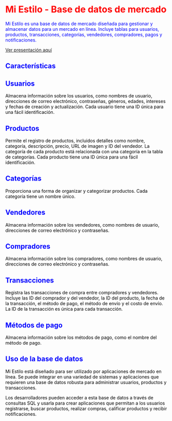 
<h1 style="color: red;">Mi Estilo - Base de datos de mercado</h1>

<p style="color: blue;">Mi Estilo es una base de datos de mercado diseñada para gestionar y almacenar datos para un mercado en línea. Incluye tablas para usuarios, productos, transacciones, categorías, vendedores, compradores, pagos y notificaciones.</p>

<a href="https://docs.google.com/presentation/d/1A4w6zJDALP99Ns_Tt5ajXQma2bR66hzBL00mq4Hyw_s/edit#slide=id.p" target="_blank" rel="noopener">Ver presentación aquí</a>

<h2 style="color: blue;">Características</h2>

<h2 style="color: blue;">Usuarios</h2>

<p style="color: black;">Almacena información sobre los usuarios, como nombres de usuario, direcciones de correo electrónico, contraseñas, géneros, edades, intereses y fechas de creación y actualización. Cada usuario tiene una ID única para una fácil identificación.</p>

<h2 style="color: blue;">Productos</h2>

<p style="color: black;">Permite el registro de productos, incluidos detalles como nombre, categoría, descripción, precio, URL de imagen y ID del vendedor. La categoría de cada producto está relacionada con una categoría en la tabla de categorías. Cada producto tiene una ID única para una fácil identificación.</p>

<h2 style="color: blue;">Categorías</h2>

<p style="color: black;">Proporciona una forma de organizar y categorizar productos. Cada categoría tiene un nombre único.</p>

<h2 style="color: blue;">Vendedores</h2>

<p style="color: black;">Almacena información sobre los vendedores, como nombres de usuario, direcciones de correo electrónico y contraseñas.</p>

<h2 style="color: blue;">Compradores</h2>

<p style="color: black;">Almacena información sobre los compradores, como nombres de usuario, direcciones de correo electrónico y contraseñas.</p>

<h2 style="color: blue;">Transacciones</h2>

<p style="color: black;">Registra las transacciones de compra entre compradores y vendedores. Incluye las ID del comprador y del vendedor, la ID del producto, la fecha de la transacción, el método de pago, el método de envío y el costo de envío. La ID de la transacción es única para cada transacción.</p>

<h2 style="color: blue;">Métodos de pago</h2>

<p style="color: black;">Almacena información sobre los métodos de pago, como el nombre del método de pago.</p>

<h2 style="color: blue;">Uso de la base de datos</h2>

<p style="color: black;">Mi Estilo está diseñado para ser utilizado por aplicaciones de mercado en línea. Se puede integrar en una variedad de sistemas y aplicaciones que requieren una base de datos robusta para administrar usuarios, productos y transacciones.</p>

<p style="color: black;">Los desarrolladores pueden acceder a esta base de datos a través de consultas SQL y usarla para crear aplicaciones que permitan a los usuarios registrarse, buscar productos, realizar compras, calificar productos y recibir notificaciones.</p>
